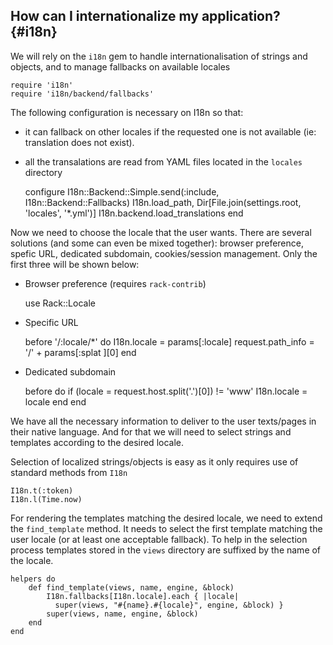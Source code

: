 How can I internationalize my application? {#i18n}
------------------------------------------

We will rely on the `i18n` gem to handle internationalisation
of strings and objects, and to manage fallbacks on available locales

    require 'i18n'
    require 'i18n/backend/fallbacks'

The following configuration is necessary on I18n so that:

  * it can fallback on other locales if the requested one is not
    available (ie: translation does not exist).
  * all the transalations are read from YAML files located in the
    `locales` directory

    configure
        I18n::Backend::Simple.send(:include, I18n::Backend::Fallbacks)
        I18n.load_path, Dir[File.join(settings.root, 'locales', '*.yml')]
        I18n.backend.load_translations
    end

Now we need to choose the locale that the user wants. There are several
solutions (and some can even be mixed together): browser preference,
spefic URL, dedicated subdomain, cookies/session management. 
Only the first three will be shown below:

* Browser preference (requires `rack-contrib`)

    use Rack::Locale

* Specific URL

    before '/:locale/*' do
        I18n.locale       =       params[:locale]
        request.path_info = '/' + params[:splat ][0]
    end

* Dedicated subdomain

    before do
        if (locale = request.host.split('.')[0]) != 'www'
            I18n.locale = locale
        end
    end

We have all the necessary information to deliver to the user
texts/pages in their native language. And for that we will need to
select strings and templates according to the desired locale.

Selection of localized strings/objects is easy as it only requires
use of standard methods from `I18n`

    I18n.t(:token)
    I18n.l(Time.now)

For rendering the templates matching the desired locale, we need to
extend the `find_template` method.  It needs to select the first
template matching the user locale (or at least one acceptable
fallback). To help in the selection process templates stored 
in the `views` directory are suffixed by the name of the locale.

    helpers do
        def find_template(views, name, engine, &block)
            I18n.fallbacks[I18n.locale].each { |locale|
              super(views, "#{name}.#{locale}", engine, &block) }
            super(views, name, engine, &block)
        end
    end

